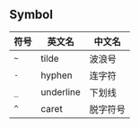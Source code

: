## Symbol

|   符号    |   英文名  |   中文名   |
|   ---    |   ---  |   ---   |
|   `~`    |   tilde  |   波浪号  |
|   `-`    |   hyphen  |   连字符  |
|   `_`    |   underline  |   下划线  |
|   `^`    |   caret  |   脱字符号  |